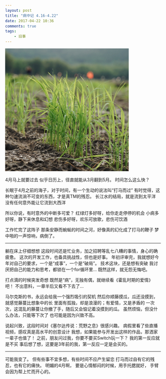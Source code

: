 ```yaml
---
layout: post
title: "病中记 4.16-4.22"
date: 2017-04-22 10:36
comments: true
tags: 
	- 旧事
---
```


<p><img src="/assets/blogImg/diary-22.jpg" alt="摄于清明" width="400"></p>

4月马上就要过去
似乎日历上，径直就能从3月翻到5月。
时间怎么这么快？

长眠于4月之前的海子，对于时间，有一个生动的说法叫“打马而过”
有时觉得，这种匀速流淌不可变的东西，才是真TM的残忍。
长江水的结局，就是流到太平洋
没有任何意外能让它流到大西洋

所以你说，有时意外的中断多可爱？
红绿灯多好呀，给你走走停停的机会
小病多好呀，静下来休息和幻想
悲伤多好呀，欢乐可放歌，悲伤可饮酒

工作忙完了这阵子
那条安静而蜿蜒的时间之河，好像真的幻化成了打马的鞭子
梦中啪的一声惊响，病倒了。

<!-- more -->

-------------------

躺在床上仔细想想
这段时间还是忙业务，加之招聘等乱七八糟的事情，身心的确疲惫。
这次的开发工作，也备具挑战性，但也是好事。
年初评审完，我就想好今年对自己的要求，一个是“成事”，一个是“破局”。
技术这块，还是想有突破
我讨厌把自己的能力和思考，都锁在一个for循环里…
既然这样，就无怨无悔吧。

打点滴的时候突发奇想
既然是“病”，无独有偶，就继续看《霍乱时期的爱情》吧！
不出意料，一章半后又看不下去了…

马尔克斯的书，永远会给我一个强烈吸引的契机
然后你顺藤摸瓜，瓜还没摸到，就感觉藤蔓比想象中的长
里面有孤独，却是浪漫的；有爱情，又是矛盾的
一次次，这混乱的藤蔓让你撤了手，随后又会惦记着没摸到的瓜。
虽然烦恼，但没什么办法，只能等下次了
也可能是因为兴致不高。

说起兴致，这段时间对《塞尔达传说：荒野之息》很感兴趣。
病假里看了些直播视频，感叹真是高水平的创意设计
我想，如果能参与开发出这样的作品，那洒家一辈子也值了！
之前，朋友问过我，你要不要买Switch玩一下？
我的第一反应就是不买
事后想了想，这要是3年前的我，第一反应一定是会买的。

-------------------

可能我变了。
但有些事不宜多想，有些时间不应产生留恋
打马而过自有它的残忍，也有它的痛快。
明媚的4月啊，
要是心情郁闷的时候，用手托腮就好，
手臂会因为帮上忙而开心的。